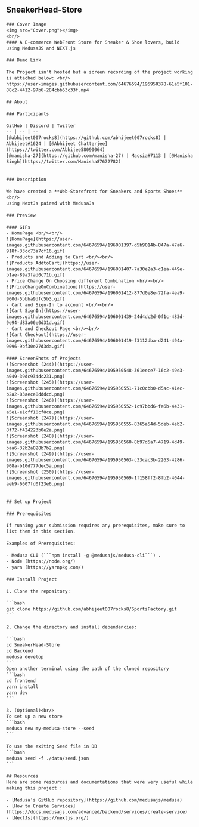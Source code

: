 ## SneakerHead-Store
	 
	### Cover Image
	<img src="Cover.png"></img>
	<br/>
	#### A E-commerce WebFront Store for Sneaker & Shoe lovers, build using MedusaJS and NEXT.js 
	 
	### Demo Link
	 
	The Project isn't hosted but a screen recording of the project working is attached below: <br/>
	https://user-images.githubusercontent.com/64676594/195950378-61a5f101-88c2-4412-97b6-284cbb63c33f.mp4
	 
	## About
	 
	### Participants
	 
	GitHub | Discord | Twitter
	-- | -- | --
	[@abhijeet007rocks8](https://github.com/abhijeet007rocks8) | Abhijeet#1624 | [@Abhijeet Chatterjee](https://twitter.com/Abhijee58090064)
	[@manisha-27](https://github.com/manisha-27) | Macsia#7113 | [@Manisha Singh](https://twitter.com/Manisha87672782)
	 
	 
	### Description
	 
	We have created a **Web-Storefront for Sneakers and Sports Shoes** <br/> 
	using NextJs paired with MedusaJs
	 
	### Preview
	 
	#### GIFs
	- HomePage <br/><br/>
	![HomePage](https://user-images.githubusercontent.com/64676594/196001397-d5b9014b-847a-47a6-918f-33cc73a7cf16.gif)
	- Products and Adding to Cart <br/><br/>
	![Products AddtoCart](https://user-images.githubusercontent.com/64676594/196001407-7a30e2a3-c1ea-449e-b1ae-89a3fad0c71b.gif)
	- Price Change On Choosing different Combination <br/><br/>
	![PriceChangeOnCombination](https://user-images.githubusercontent.com/64676594/196001412-877d0e8e-72fa-4ea9-960d-5bbba9dfc5b3.gif)
	- Cart and Sign-In to account <br/><br/>
	![Cart SignIn](https://user-images.githubusercontent.com/64676594/196001439-24d4dc2d-0f1c-483d-9e94-d83a06e0d31d.gif)
	- Cart and Checkout Page <br/><br/>
	![Cart Checkout](https://user-images.githubusercontent.com/64676594/196001419-f3112dba-d241-494a-9096-9bf30e27d3da.gif)
	 
	#### ScreenShots of Projects
	![Screenshot (244)](https://user-images.githubusercontent.com/64676594/195950548-361eece7-16c2-49e3-a049-39dc934dc231.png)
	![Screenshot (245)](https://user-images.githubusercontent.com/64676594/195950551-71c0cbb0-d5ac-41ec-b2a2-83aece8dddcd.png)
	![Screenshot (246)](https://user-images.githubusercontent.com/64676594/195950552-1c97bbd6-fa6b-4431-a5e1-e1cff10cf8ce.png)
	![Screenshot (247)](https://user-images.githubusercontent.com/64676594/195950555-8365a54d-5deb-4eb2-8f72-f424223b0e2a.png)
	![Screenshot (248)](https://user-images.githubusercontent.com/64676594/195950560-8b97d5a7-4719-4d49-baa6-32b2a828b7b2.png)
	![Screenshot (249)](https://user-images.githubusercontent.com/64676594/195950563-c33cac3b-2263-4286-908a-b10d777dec5a.png)
	![Screenshot (250)](https://user-images.githubusercontent.com/64676594/195950569-1f158ff2-8fb2-4044-aeb9-6607fd0f23e6.png)
	 
	 
	## Set up Project
	 
	### Prerequisites
	 
	If running your submission requires any prerequisites, make sure to list them in this section.
	 
	Examples of Prerequisites:
	 
	- Medusa CLI (```npm install -g @medusajs/medusa-cli```) .
	- Node (https://node.org/)
	- yarn (https://yarnpkg.com/)
	 
	### Install Project
	 
	1. Clone the repository:
	 
	```bash
	git clone https://github.com/abhijeet007rocks8/SportsFactory.git
	```
	 
	2. Change the directory and install dependencies:
	 
	```bash
	cd SneakerHead-Store
	cd Backend
	medusa develop
	```
	Open another terminal using the path of the cloned repository
	```bash
	cd frontend 
	yarn install
	yarn dev
	```
	 
	3. (Optional)<br/>
	To set up a new store 
	```bash
	medusa new my-medusa-store --seed
	```
	 
	To use the exiting Seed file in DB
	```bash
	medusa seed -f ./data/seed.json
	```
	 
	## Resources
	Here are some resources and documentations that were very useful while making this project :
	 
	- [Medusa’s GitHub repository](https://github.com/medusajs/medusa)
	- [How to Create Services](https://docs.medusajs.com/advanced/backend/services/create-service)
	- [NextJs](https://nextjs.org/)
  
